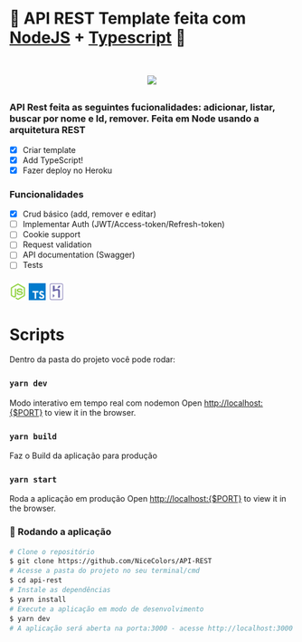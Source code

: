 # 📖 API REST Template feita com <a href="https://nodejs.org/pt-br/">NodeJS</a> + <a href="https://www.typescriptlang.org/">Typescript</a> 🚧
<h1 align="center">
<img  height="600" src="https://user-images.githubusercontent.com/54453426/147703942-176d20f1-feb3-4a6a-9110-c61ea8ea328a.png"/>
</h1>

### API Rest feita as seguintes fucionalidades: adicionar, listar, buscar por nome e Id, remover. Feita em Node usando a arquitetura REST

- [x] Criar template
- [x] Add TypeScript!
- [x] Fazer deploy no Heroku

### Funcionalidades
- [x] Crud básico (add, remover e editar)
- [ ] Implementar Auth (JWT/Access-token/Refresh-token)
- [ ] Cookie support
- [ ] Request validation
- [ ] API documentation (Swagger)
- [ ] Tests

<h3>
<img height="30" src="https://raw.githubusercontent.com/devicons/devicon/master/icons/nodejs/nodejs-original.svg" />
<img height="30" src="https://raw.githubusercontent.com/github/explore/80688e429a7d4ef2fca1e82350fe8e3517d3494d/topics/typescript/typescript.png">
<img height="30" src="https://raw.githubusercontent.com/devicons/devicon/master/icons/heroku/heroku-original.svg">
</h3>

# Scripts

Dentro da pasta do projeto você pode rodar:

### `yarn dev`

Modo interativo em tempo real com nodemon
Open [http://localhost:{$PORT}](http://localhost:{$PORT}) to view it in the browser.

### `yarn build`

Faz o Build da aplicação para produção

### `yarn start`

Roda a aplicação em produção
Open [http://localhost:{$PORT}](http://localhost:{$PORT}) to view it in the browser.

### 🧭 Rodando a aplicação

```bash 
# Clone o repositório
$ git clone https://github.com/NiceColors/API-REST
# Acesse a pasta do projeto no seu terminal/cmd
$ cd api-rest
# Instale as dependências
$ yarn install
# Execute a aplicação em modo de desenvolvimento
$ yarn dev
# A aplicação será aberta na porta:3000 - acesse http://localhost:3000
```
